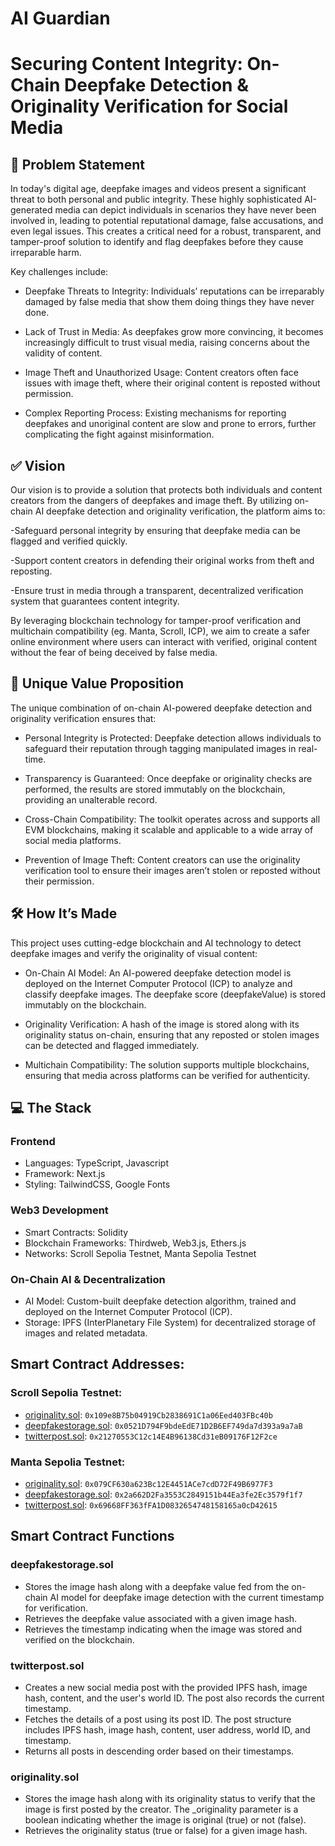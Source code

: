 # AI Guardian


# Securing Content Integrity: On-Chain Deepfake Detection & Originality Verification for Social Media 

## 📌 Problem Statement
In today's digital age, deepfake images and videos present a significant threat to both personal and public integrity. These highly sophisticated AI-generated media can depict individuals in scenarios they have never been involved in, leading to potential reputational damage, false accusations, and even legal issues. This creates a critical need for a robust, transparent, and tamper-proof solution to identify and flag deepfakes before they cause irreparable harm.

Key challenges include:

- Deepfake Threats to Integrity: Individuals’ reputations can be irreparably damaged by false media that show them doing things they have never done.

- Lack of Trust in Media: As deepfakes grow more convincing, it becomes increasingly difficult to trust visual media, raising concerns about the validity of content.

- Image Theft and Unauthorized Usage: Content creators often face issues with image theft, where their original content is reposted without permission.

- Complex Reporting Process: Existing mechanisms for reporting deepfakes and unoriginal content are slow and prone to errors, further complicating the fight against misinformation.

## ✅ Vision
Our vision is to provide a solution that protects both individuals and content creators from the dangers of deepfakes and image theft. By utilizing on-chain AI deepfake detection and originality verification, the platform aims to:

-Safeguard personal integrity by ensuring that deepfake media can be flagged and verified quickly.

-Support content creators in defending their original works from theft and reposting.

-Ensure trust in media through a transparent, decentralized verification system that guarantees content integrity.

By leveraging blockchain technology for tamper-proof verification and multichain compatibility (eg. Manta, Scroll, ICP), we aim to create a safer online environment where users can interact with verified, original content without the fear of being deceived by false media.

## 🌟 Unique Value Proposition
The unique combination of on-chain AI-powered deepfake detection and originality verification ensures that:

- Personal Integrity is Protected: Deepfake detection allows individuals to safeguard their reputation through tagging manipulated images in real-time.
  
- Transparency is Guaranteed: Once deepfake or originality checks are performed, the results are stored immutably on the blockchain, providing an unalterable record.
  
- Cross-Chain Compatibility: The toolkit operates across and supports all EVM blockchains, making it scalable and applicable to a wide array of social media platforms.
  
- Prevention of Image Theft: Content creators can use the originality verification tool to ensure their images aren’t stolen or reposted without their permission.

## 🛠️ How It’s Made
This project uses cutting-edge blockchain and AI technology to detect deepfake images and verify the originality of visual content:

- On-Chain AI Model: An AI-powered deepfake detection model is deployed on the Internet Computer Protocol (ICP) to analyze and classify deepfake images. The deepfake score (deepfakeValue) is stored immutably on the blockchain.
  
- Originality Verification: A hash of the image is stored along with its originality status on-chain, ensuring that any reposted or stolen images can be detected and flagged immediately.
  
- Multichain Compatibility: The solution supports multiple blockchains, ensuring that media across platforms can be verified for authenticity.

## 💻 The Stack
### Frontend
- Languages: TypeScript, Javascript
- Framework: Next.js
- Styling: TailwindCSS, Google Fonts

### Web3 Development
- Smart Contracts: Solidity
- Blockchain Frameworks: Thirdweb, Web3.js, Ethers.js
- Networks: Scroll Sepolia Testnet, Manta Sepolia Testnet

### On-Chain AI & Decentralization
- AI Model: Custom-built deepfake detection algorithm, trained and deployed on the Internet Computer Protocol (ICP).
- Storage: IPFS (InterPlanetary File System) for decentralized storage of images and related metadata.

## Smart Contract Addresses:

### Scroll Sepolia Testnet:
- [originality.sol](https://sepolia.scrollscan.com/address/0x109e8B75b04919Cb2838691C1a06Eed403FBc40b): `0x109e8B75b04919Cb2838691C1a06Eed403FBc40b`
- [deepfakestorage.sol](https://sepolia.scrollscan.com/address/0x0521D794F9bdeEdE71D2B6EF749da7d393a9a7aB): `0x0521D794F9bdeEdE71D2B6EF749da7d393a9a7aB`
- [twitterpost.sol](https://sepolia.scrollscan.com/address/0x21270553C12c14E4B96138Cd31eB09176F12F2ce): `0x21270553C12c14E4B96138Cd31eB09176F12F2ce`

### Manta Sepolia Testnet:
- [originality.sol](https://manta-sepolia.explorer.caldera.xyz/address/0x079CF630a623Bc12E4451ACe7cdD72F49B6977F3): `0x079CF630a623Bc12E4451ACe7cdD72F49B6977F3`
- [deepfakestorage.sol](https://manta-sepolia.explorer.caldera.xyz/address/0x2a662D2Fa3553C2849151b44Ea3fe2Ec3579f1f7): `0x2a662D2Fa3553C2849151b44Ea3fe2Ec3579f1f7`
- [twitterpost.sol](https://manta-sepolia.explorer.caldera.xyz/address/0x69668FF363fFA1D0832654748158165a0cD42615): `0x69668FF363fFA1D0832654748158165a0cD42615`

## Smart Contract Functions
### deepfakestorage.sol
- Stores the image hash along with a deepfake value fed from the on-chain AI model for deepfake image detection with the current timestamp for verification.
- Retrieves the deepfake value associated with a given image hash.
- Retrieves the timestamp indicating when the image was stored and verified on the blockchain.
  
### twitterpost.sol 
- Creates a new social media post with the provided IPFS hash, image hash, content, and the user's world ID. The post also records the current timestamp.
- Fetches the details of a post using its post ID. The post structure includes IPFS hash, image hash, content, user address, world ID, and timestamp.
- Returns all posts in descending order based on their timestamps.

### originality.sol
- Stores the image hash along with its originality status to verify that the image is first posted by the creator. The _originality parameter is a boolean indicating whether the image is original (true) or not (false).
- Retrieves the originality status (true or false) for a given image hash.



